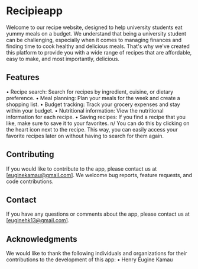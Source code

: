 # Recipieapp

Welcome to our recipe website, designed to help university students eat yummy meals on a budget. We understand that being a university student can be challenging, especially when it comes to managing finances and finding time to cook healthy and delicious meals. That's why we've created this platform to provide you with a wide range of recipes that are affordable, easy to make, and most importantly, delicious.

## Features
• Recipe search: Search for recipes by ingredient, cuisine, or dietary preference.
• Meal planning: Plan your meals for the week and create a shopping list.
• Budget tracking: Track your grocery expenses and stay within your budget.
• Nutritional information: View the nutritional information for each recipe.
• Saving recipes: If you find a recipe that you like, make sure to save it to your favorites. n/ You can do this by clicking on the heart icon next to the recipe. This way, you can easily access your favorite recipes later on without having to search for them again.

## Contributing
If you would like to contribute to the app, please contact us at [euginekamau@gmail.com]. We welcome bug reports, feature requests, and code contributions.
## Contact
If you have any questions or comments about the app, please contact us at [euginehk13@gmail.com].
## Acknowledgments
We would like to thank the following individuals and organizations for their contributions to the development of this app:
• Henry Eugine Kamau
